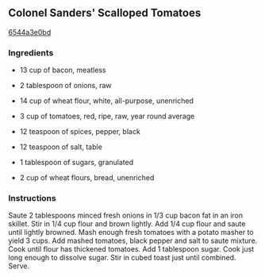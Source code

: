 ## Colonel Sanders' Scalloped Tomatoes

[6544a3e0bd](http://www.food.com/recipe/colonel-sanders-scalloped-tomatoes-453024)

### Ingredients

 - 13 cup of bacon, meatless

 - 2 tablespoon of onions, raw

 - 14 cup of wheat flour, white, all-purpose, unenriched

 - 3 cup of tomatoes, red, ripe, raw, year round average

 - 12 teaspoon of spices, pepper, black

 - 12 teaspoon of salt, table

 - 1 tablespoon of sugars, granulated

 - 2 cup of wheat flours, bread, unenriched

### Instructions

Saute 2 tablespoons minced fresh onions in 1/3 cup bacon fat in an iron skillet. Stir in 1/4 cup flour and brown lightly. Add 1/4 cup flour and saute until lightly browned. Mash enough fresh tomatoes with a potato masher to yield 3 cups. Add mashed tomatoes, black pepper and salt to saute mixture. Cook until flour has thickened tomatoes. Add 1 tablespoon sugar. Cook just long enough to dissolve sugar. Stir in cubed toast just until combined. Serve.